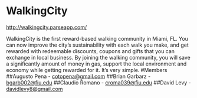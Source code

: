 # WalkingCity 
http://walkingcity.parseapp.com/

WalkingCity is the first reward-based walking community in Miami, FL. You can now improve the city’s sustainability with each walk you make, and get rewarded with redeemable discounts, coupons and gifts that you can exchange in local business. By joining the walking community, you will save a significantly amount of money in gas, support the local environment and economy while getting rewarded for it.  It’s very simple. 
#Members
##Augusto Pena - cotopena@gmail.com
##Brian Garbarz - bgarb002@fiu.edu
##Claudio Romano - croma039@fiu.edu
##David Levy - davidlevy8@gmail.com
